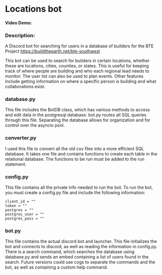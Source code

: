 # Locations bot
#### Video Demo: <url>
### Description:
A Discord bot for searching for users in a database of builders for the BTE Project
https://buildtheearth.net/bte-southwest

This bot can be used to search for builders in certain locations, whether these are locations,
cities, counties, or states. This is useful for keeping track of where people are building and who each regional lead
needs to monitor. The user list can also be used to plan events. Other features include getting information on
where a specific person is building and what collaborations exist.

### database.py
This file includes the BotDB class, which has various methods to access and edit data in the postgresql database.
bot.py routes all SQL queries through this file. Separating the database allows for organization and for control over
the asyncio pool.

### converter.py
I used this file to convert all the old csv files into a more efficient SQL database. It takes one file and contains
functions to create each table in the relational database. The functions to be run must be added to the run statement.

### config.py
This file contains all the private info needed to run the bot. To run the bot, you must create a config.py file and
include the following information:
```
client_id = ""
token = ""
postgres = ""
postgres_user = ""
postgres_pass = ""
```

### bot.py
This file contains the actual discord bot and launcher. This file initializes the bot and connects to discord, as well
as reading the information in config.py. There is a search command, which searches the database using database.py and
sends an embed containing a list of users found in the search. Future versions could use cogs to separate the commands
and the bot, as well as containing a custom help command.